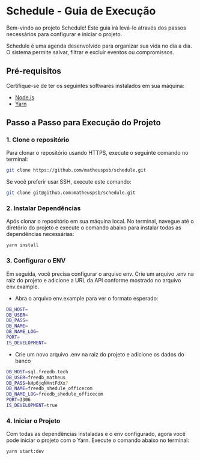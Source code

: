 # Schedule - Guia de Execução

Bem-vindo ao projeto Schedule! Este guia irá levá-lo através dos passos necessários para configurar e iniciar o projeto.

Schedule é uma agenda desenvolvido para organizar sua vida no dia a dia. O sistema permite salvar, filtrar e excluir eventos ou compromissos.

## Pré-requisitos

Certifique-se de ter os seguintes softwares instalados em sua máquina:
- [Node.js](https://nodejs.org/)
- [Yarn](https://classic.yarnpkg.com/en/docs/install/)

## Passo a Passo para Execução do Projeto

### 1. Clone o repositório

Para clonar o repositório usando HTTPS, execute o seguinte comando no terminal:

```bash
git clone https://github.com/matheuspsb/schedule.git
```

Se você preferir usar SSH, execute este comando:

```bash
git clone git@github.com:matheuspsb/schedule.git
```

### 2. Instalar Dependências

Após clonar o repositório em sua máquina local. No terminal, navegue até o diretório do projeto e execute o comando abaixo para instalar todas as dependências necessárias:

```bash
yarn install
```

### 3. Configurar o ENV

Em seguida, você precisa configurar o arquivo env. Crie um arquivo .env na raiz do projeto e adicione a URL da API conforme mostrado no arquivo env.example.

- Abra o arquivo env.example para ver o formato esperado:

```bash
DB_HOST=
DB_USER=
DB_PASS=
DB_NAME=
DB_NAME_LOG=
PORT=
IS_DEVELOPMENT=
```
- Crie um novo arquivo .env na raiz do projeto e adicione os dados do banco

```bash
DB_HOST=sql.freedb.tech
DB_USER=freedb_matheus
DB_PASS=kHp6jqNHntFdXx?
DB_NAME=freedb_shedule_officecom
DB_NAME_LOG=freedb_shedule_officecom
PORT=3306
IS_DEVELOPMENT=true
```

### 4. Iniciar o Projeto

Com todas as dependências instaladas e o env configurado, agora você pode iniciar o projeto com o Yarn. Execute o comando abaixo no terminal:

```bash
yarn start:dev
```
